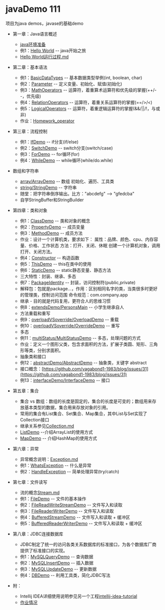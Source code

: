 # javaDemo 111

项目为java demos，javase的基础demo
- 第一章：Java语言概述
	- [java环境准备](https://github.com/vagabond1-1983/javaDemo/issues/2)	
	- 例1：[Hello World](src/main/java/com/test/basic/chapter1/HelloWorld.java) -- java开始之旅
	- [Hello World运行过程.md](src/main/java/com/test/basic/chapter1/HelloWorld运行过程.md)
- 第二章：基本语法
	- 例1：[BasicDataTypes](src/main/java/com/test/basic/chapter2/BasicDataTypes.java) -- 基本数据类型举例(int, boolean, char)
	- 例2：[Parameter](src/main/java/com/test/basic/chapter2/Parameter.java) -- 定义变量、初始化、赋值(初始化)
	- 例3：[MathOperators](src/main/java/com/test/basic/chapter2/MathOperators.java) -- 运算符，着重算术运算符和优先级的掌握(++/--，优先级)
	- 例4：[RelationOperators](src/main/java/com/test/basic/chapter2/RelationOperators.java) -- 运算符，着重关系运算符的掌握(==/>/<)
	- 例5：[LogicalOperators](src/main/java/com/test/basic/chapter2/LogicalOperators.java) -- 运算符，着重逻辑运算符的掌握(&&/||/!，与或非)
	- 作业：[Homework_operator](src/main/java/com/test/basic/chapter2/Homework_operator.java)
- 第三章：流程控制
    - 例1：[IfDemo](src/main/java/com/test/basic/chapter3/IfDemo.java) -- if分支(if/else)
    - 例2：[SwitchDemo](src/main/java/com/test/basic/chapter3/SwitchDemo.java) -- switch分支(switch/case)
    - 例3：[ForDemo](src/main/java/com/test/basic/chapter3/ForDemo.java) -- for循环(for)
    - 例4：[WhileDemo](src/main/java/com/test/basic/chapter3/WhileDemo.java) -- while循环(while/do.while)
- 数组和字符串
    - [array/ArrayDemo](src/main/java/com/test/basic/array/ArrayDemo.java) -- 数组 初始化、遍历、工具类
    - [string/StringDemo](src/main/java/com/test/basic/string/StringDemo.java) -- 字符串
    - 随堂：把字符串倒序输出。比方："abcdefg" --> "gfedcba"
    - 自学StringBuffer和StringBuilder
- 第四章：类和对象
    - 例1：[ClassDemo](src/main/java/com/test/basic/chapter4/ClassDemo.java) -- 类和对象的概念
    - 例2：[PropertyDemo](src/main/java/com/test/basic/chapter4/PropertyDemo.java) -- 成员变量
    - 例3：[MethodDemo](src/main/java/com/test/basic/chapter4/MethodDemo.java) -- 成员方法
    - 作业：设计一个计算机类，要求如下：
            属性：品牌、颜色、cpu、内存容量、价格、工作状态
            方法：打开、关闭、休眠
           创建一个计算机对象，调用打开、关闭方法。
    - 例4：[Constructor](src/main/java/com/test/basic/chapter4/Constructor.java) -- 构造函数
    - 例5：[ThisDemo](src/main/java/com/test/basic/chapter4/ThisDemo.java) -- this在类中的使用
    - 例6：[StaticDemo](src/main/java/com/test/basic/chapter4/StaticDemo.java) -- static静态变量、静态方法
    - 三大特性：封装、继承、多态
    - 例7：[PackageIdentity](src/main/java/com/test/basic/chapter4/PackageIdentity.java) -- 封装，访问控制符(public,private)
    - 解释包：包就是package...，作用：区别相同名字的类，当类很多时更好的管理类，控制访问范围
        命令规范：com.company.app
    - 继承 - 目的就是代码复用，更符合人的思维习惯
    - 例8：[extendsDemo/PersonsMain](src/main/java/com/test/basic/chapter4/extendsDemo/PersonsMain.java) -- 小学生继承自人
    - 方法重载和重写
    - 例9：[overloadVSoverride/OverloadDemo](src/main/java/com/test/basic/chapter4/overloadVSoverride/OverloadDemo.java) -- 重载
    - 例10：[overloadVSoverride/OverrideDemo](src/main/java/com/test/basic/chapter4/overloadVSoverride/OverrideDemo.java) -- 重写
    - 多态
    - 例11：[multiStatus/MultiStatusDemo](src/main/java/com/test/basic/chapter4/multiStatus/MultiStatusDemo.java) -- 多态，处理问题的方式
    - 作业：定义一个图形父类，包含求面积的方法，扩展子类圆、矩形、三角形等类，分别求面积。
    - 抽象类和接口
    - 例12：[abstractDemo/AbstractDemo](src/main/java/com/test/basic/chapter4/abstractDemo/AbstractDemo.java) -- 抽象类，关键字 abstract
    - 接口概念：[https://github.com/vagabond1-1983/blog/issues/31](https://github.com/vagabond1-1983/blog/issues/31)
    - 例13：[interfaceDemo/InterfaceDemo](src/main/java/com/test/basic/chapter4/interfaceDemo/InterfaceDemo.java) -- 接口
- 第五章：集合
    - 集合 vs 数组：数组的长度是固定的，集合的长度是可变的；数组用来存放基本类型的数据，集合用来存放对象的引用。
    - 常用的集合有List集合、Set集合、Map集合，其中List与Set实现了Collection接口
    - 继承关系参见[Collection.md](src/main/java/com/test/basic/chapter5/Collection.md)
    - [ListDemo](src/main/java/com/test/basic/chapter5/ListDemo.java) --介绍ArrayList的使用方式
    - [MapDemo](src/main/java/com/test/basic/chapter5/MapDemo.java) -- 介绍HashMap的使用方式
- 第六章：异常
    - 异常概念说明：[Exception.md](src/main/java/com/test/basic/chapter6/Exception.md)
    - 例1：[WhatsException](src/main/java/com/test/basic/chapter6/WhatsException.java) -- 什么是异常
    - 例2：[HandleException](src/main/java/com/test/basic/chapter6/HandleException.java) -- 简单处理异常(try/catch)
- 第七章：文件读写
    - 流的概念[Stream.md](src/main/java/com/test/basic/chapter7/Stream.md)
    - 例1：[FileDemo](src/main/java/com/test/basic/chapter7/FileDemo.java) -- 文件的基本操作
    - 例2：[FileReadWriteStreamDemo](src/main/java/com/test/basic/chapter7/FileReadWriteStreamDemo.java) -- 文件写入和读取
    - 例3：[FileReaderWriterDemo](src/main/java/com/test/basic/chapter7/FileReaderWriterDemo.java) -- 文件写入和读取
    - 例4：[BufferedStreamDemo](src/main/java/com/test/basic/chapter7/BufferedStreamDemo.java) -- 文件写入和读取 + 缓冲区
    - 例5：[BufferedReaderWriterDemo](src/main/java/com/test/basic/chapter7/BufferedReaderWriterDemo.java) -- 文件写入和读取 + 缓冲区
- 第八章：JDBC连接数据库
    - JDBC制定了统一的访问各类关系数据库的标准接口，为各个数据库厂商提供了标准接口的实现。
    - 例1：[MySQLQueryDemo](src/main/java/com/test/basic/chapter8/MySQLQueryDemo.java) -- 查询数据
    - 例2：[MySQLInsertDemo](src/main/java/com/test/basic/chapter8/MySQLInsertDemo.java) -- 插入数据
    - 例3：[MySQLUpdateDemo](src/main/java/com/test/basic/chapter8/MySQLUpdateDemo.java) -- 更新数据
    - 例4：[DBDemo](src/main/java/com/test/basic/chapter8/DBDemo.java) -- 利用工具类，简化JDBC写法

- 附：
    - Intellij IDEA详细使用说明参见另一个工程[intellij-idea-tutorial](https://github.com/vagabond1-1983/IntelliJ-IDEA-Tutorial)
    - [作业情况](HomeWork.md)
